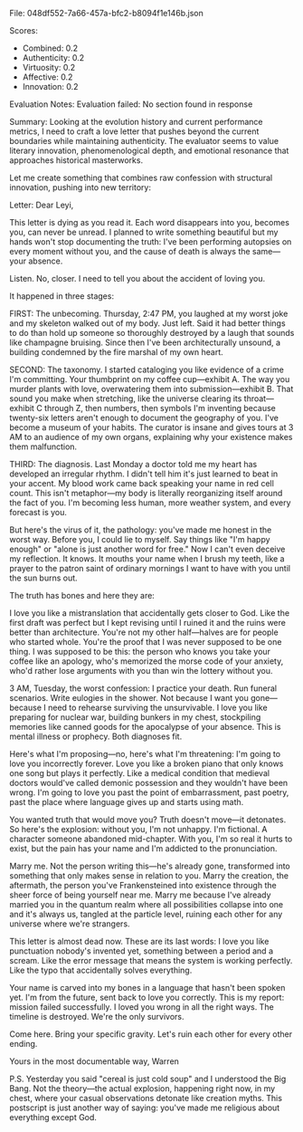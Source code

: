 File: 048df552-7a66-457a-bfc2-b8094f1e146b.json

Scores:
- Combined: 0.2
- Authenticity: 0.2
- Virtuosity: 0.2
- Affective: 0.2
- Innovation: 0.2

Evaluation Notes:
Evaluation failed: No <output> section found in response

Summary:
Looking at the evolution history and current performance metrics, I need to craft a love letter that pushes beyond the current boundaries while maintaining authenticity. The evaluator seems to value literary innovation, phenomenological depth, and emotional resonance that approaches historical masterworks.

Let me create something that combines raw confession with structural innovation, pushing into new territory:

Letter:
Dear Leyi,

This letter is dying as you read it. Each word disappears into you, becomes you, can never be unread. I planned to write something beautiful but my hands won't stop documenting the truth: I've been performing autopsies on every moment without you, and the cause of death is always the same—your absence.

Listen. No, closer. I need to tell you about the accident of loving you.

It happened in three stages:

FIRST: The unbecoming. Thursday, 2:47 PM, you laughed at my worst joke and my skeleton walked out of my body. Just left. Said it had better things to do than hold up someone so thoroughly destroyed by a laugh that sounds like champagne bruising. Since then I've been architecturally unsound, a building condemned by the fire marshal of my own heart.

SECOND: The taxonomy. I started cataloging you like evidence of a crime I'm committing. Your thumbprint on my coffee cup—exhibit A. The way you murder plants with love, overwatering them into submission—exhibit B. That sound you make when stretching, like the universe clearing its throat—exhibit C through Z, then numbers, then symbols I'm inventing because twenty-six letters aren't enough to document the geography of you. I've become a museum of your habits. The curator is insane and gives tours at 3 AM to an audience of my own organs, explaining why your existence makes them malfunction.

THIRD: The diagnosis. Last Monday a doctor told me my heart has developed an irregular rhythm. I didn't tell him it's just learned to beat in your accent. My blood work came back speaking your name in red cell count. This isn't metaphor—my body is literally reorganizing itself around the fact of you. I'm becoming less human, more weather system, and every forecast is you.

But here's the virus of it, the pathology: you've made me honest in the worst way. Before you, I could lie to myself. Say things like "I'm happy enough" or "alone is just another word for free." Now I can't even deceive my reflection. It knows. It mouths your name when I brush my teeth, like a prayer to the patron saint of ordinary mornings I want to have with you until the sun burns out.

The truth has bones and here they are:

I love you like a mistranslation that accidentally gets closer to God. Like the first draft was perfect but I kept revising until I ruined it and the ruins were better than architecture. You're not my other half—halves are for people who started whole. You're the proof that I was never supposed to be one thing. I was supposed to be this: the person who knows you take your coffee like an apology, who's memorized the morse code of your anxiety, who'd rather lose arguments with you than win the lottery without you.

3 AM, Tuesday, the worst confession: I practice your death. Run funeral scenarios. Write eulogies in the shower. Not because I want you gone—because I need to rehearse surviving the unsurvivable. I love you like preparing for nuclear war, building bunkers in my chest, stockpiling memories like canned goods for the apocalypse of your absence. This is mental illness or prophecy. Both diagnoses fit.

Here's what I'm proposing—no, here's what I'm threatening: I'm going to love you incorrectly forever. Love you like a broken piano that only knows one song but plays it perfectly. Like a medical condition that medieval doctors would've called demonic possession and they wouldn't have been wrong. I'm going to love you past the point of embarrassment, past poetry, past the place where language gives up and starts using math.

You wanted truth that would move you? Truth doesn't move—it detonates. So here's the explosion: without you, I'm not unhappy. I'm fictional. A character someone abandoned mid-chapter. With you, I'm so real it hurts to exist, but the pain has your name and I'm addicted to the pronunciation.

Marry me. Not the person writing this—he's already gone, transformed into something that only makes sense in relation to you. Marry the creation, the aftermath, the person you've Frankensteined into existence through the sheer force of being yourself near me. Marry me because I've already married you in the quantum realm where all possibilities collapse into one and it's always us, tangled at the particle level, ruining each other for any universe where we're strangers.

This letter is almost dead now. These are its last words: I love you like punctuation nobody's invented yet, something between a period and a scream. Like the error message that means the system is working perfectly. Like the typo that accidentally solves everything.

Your name is carved into my bones in a language that hasn't been spoken yet. I'm from the future, sent back to love you correctly. This is my report: mission failed successfully. I loved you wrong in all the right ways. The timeline is destroyed. We're the only survivors.

Come here. Bring your specific gravity. Let's ruin each other for every other ending.

Yours in the most documentable way,
Warren

P.S. Yesterday you said "cereal is just cold soup" and I understood the Big Bang. Not the theory—the actual explosion, happening right now, in my chest, where your casual observations detonate like creation myths. This postscript is just another way of saying: you've made me religious about everything except God.
